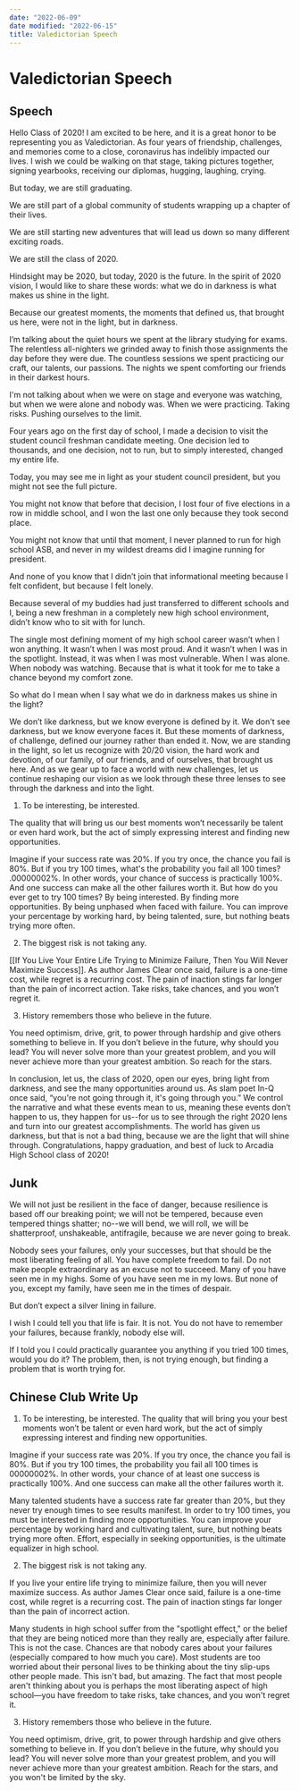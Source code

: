 ```yaml
---
date: "2022-06-09"
date modified: "2022-06-15"
title: Valedictorian Speech
---
```


# Valedictorian Speech

## Speech
Hello Class of 2020! I am excited to be here, and it is a great honor to be representing you as Valedictorian. As four years of friendship, challenges, and memories come to a close, coronavirus has indelibly impacted our lives. I wish we could be walking on that stage, taking pictures together, signing yearbooks, receiving our diplomas, hugging, laughing, crying.

But today, we are still graduating.

We are still part of a global community of students wrapping up a chapter of their lives.

We are still starting new adventures that will lead us down so many different exciting roads.

We are still the class of 2020.

Hindsight may be 2020, but today, 2020 is the future. In the spirit of 2020 vision, I would like to share these words: what we do in darkness is what makes us shine in the light.

Because our greatest moments, the moments that defined us, that brought us here, were not in the light, but in darkness.

I’m talking about the quiet hours we spent at the library studying for exams. The relentless all-nighters we grinded away to finish those assignments the day before they were due. The countless sessions we spent practicing our craft, our talents, our passions. The nights we spent comforting our friends in their darkest hours.

I'm not talking about when we were on stage and everyone was watching, but when we were alone and nobody was. When we were practicing. Taking risks. Pushing ourselves to the limit.

Four years ago on the first day of school, I made a decision to visit the student council freshman candidate meeting. One decision led to thousands, and one decision, not to run, but to simply interested, changed my entire life.

Today, you may see me in light as your student council president, but you might not see the full picture.

You might not know that before that decision, I lost four of five elections in a row in middle school, and I won the last one only because they took second place.

You might not know that until that moment, I never planned to run for high school ASB, and never in my wildest dreams did I imagine running for president.

And none of you know that I didn’t join that informational meeting because I felt confident, but because I felt lonely.

Because several of my buddies had just transferred to different schools and I, being a new freshman in a completely new high school environment, didn’t know who to sit with for lunch.

The single most defining moment of my high school career wasn’t when I won anything. It wasn’t when I was most proud. And it wasn’t when I was in the spotlight. Instead, it was when I was most vulnerable. When I was alone. When nobody was watching. Because that is what it took for me to take a chance beyond my comfort zone.

So what do I mean when I say what we do in darkness makes us shine in the light?

We don’t like darkness, but we know everyone is defined by it. We don't see darkness, but we know everyone faces it. But these moments of darkness, of challenge, defined our journey rather than ended it. Now, we are standing in the light, so let us recognize with 20/20 vision, the hard work and devotion, of our family, of our friends, and of ourselves, that brought us here. And as we gear up to face a world with new challenges, let us continue reshaping our vision as we look through these three lenses to see through the darkness and into the light.

1. To be interesting, be interested.

The quality that will bring us our best moments won’t necessarily be talent or even hard work, but the act of simply expressing interest and finding new opportunities.

Imagine if your success rate was 20%. If you try once, the chance you fail is 80%. But if you try 100 times, what's the probability you fail all 100 times? .00000002%. In other words, your chance of success is practically 100%. And one success can make all the other failures worth it. But how do you ever get to try 100 times? By being interested. By finding more opportunities. By being unphased when faced with failure. You can improve your percentage by working hard, by being talented, sure, but nothing beats trying more often.

2. The biggest risk is not taking any.

[[If You Live Your Entire Life Trying to Minimize Failure, Then You Will Never Maximize Success]]. As author James Clear once said, failure is a one-time cost, while regret is a recurring cost. The pain of inaction stings far longer than the pain of incorrect action. Take risks, take chances, and you won’t regret it.

3. History remembers those who believe in the future.

You need optimism, drive, grit, to power through hardship and give others something to believe in. If you don’t believe in the future, why should you lead? You will never solve more than your greatest problem, and you will never achieve more than your greatest ambition. So reach for the stars.

In conclusion, let us, the class of 2020, open our eyes, bring light from darkness, and see the many opportunities around us. As slam poet In-Q once said, “you're not going through it, it's going through you.” We control the narrative and what these events mean to us, meaning these events don’t happen to us, they happen for us--for us to see through the right 2020 lens and turn into our greatest accomplishments. The world has given us darkness, but that is not a bad thing, because we are the light that will shine through. Congratulations, happy graduation, and best of luck to Arcadia High School class of 2020!

## Junk
We will not just be resilient in the face of danger, because resilience is based off our breaking point; we will not be tempered, because even tempered things shatter; no--we will bend, we will roll, we will be shatterproof, unshakeable, antifragile, because we are never going to break.

Nobody sees your failures, only your successes, but that should be the most liberating feeling of all. You have complete freedom to fail. Do not make people extraordinary as an excuse not to succeed. Many of you have seen me in my highs. Some of you have seen me in my lows. But none of you, except my family, have seen me in the times of despair.

But don’t expect a silver lining in failure.

I wish I could tell you that life is fair. It is not. You do not have to remember your failures, because frankly, nobody else will.

If I told you I could practically guarantee you anything if you tried 100 times, would you do it? The problem, then, is not trying enough, but finding a problem that is worth trying for.

## Chinese Club Write Up
1. To be interesting, be interested. The quality that will bring you your best moments won’t be talent or even hard work, but the act of simply expressing interest and finding new opportunities.

Imagine if your success rate was 20%. If you try once, the chance you fail is 80%. But if you try 100 times, the probability you fail all 100 times is 00000002%. In other words, your chance of at least one success is practically 100%. And one success can make all the other failures worth it.

Many talented students have a success rate far greater than 20%, but they never try enough times to see results manifest. In order to try 100 times, you must be interested in finding more opportunities. You can improve your percentage by working hard and cultivating talent, sure, but nothing beats trying more often. Effort, especially in seeking opportunities, is the ultimate equalizer in high school.

2. The biggest risk is not taking any.

If you live your entire life trying to minimize failure, then you will never maximize success. As author James Clear once said, failure is a one-time cost, while regret is a recurring cost. The pain of inaction stings far longer than the pain of incorrect action.

Many students in high school suffer from the "spotlight effect," or the belief that they are being noticed more than they really are, especially after failure. This is not the case. Chances are that nobody cares about your failures (especially compared to how much you care). Most students are too worried about their personal lives to be thinking about the tiny slip-ups other people made. This isn't bad, but amazing. The fact that most people aren't thinking about you is perhaps the most liberating aspect of high school—you have freedom to take risks, take chances, and you won't regret it.

3. History remembers those who believe in the future.

You need optimism, drive, grit, to power through hardship and give others something to believe in. If you don’t believe in the future, why should you lead? You will never solve more than your greatest problem, and you will never achieve more than your greatest ambition. Reach for the stars, and you won't be limited by the sky.
